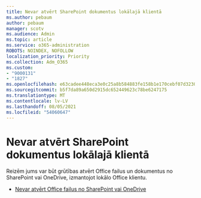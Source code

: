 ```yaml
---
title: Nevar atvērt SharePoint dokumentus lokālajā klientā
ms.author: pebaum
author: pebaum
manager: scotv
ms.audience: Admin
ms.topic: article
ms.service: o365-administration
ROBOTS: NOINDEX, NOFOLLOW
localization_priority: Priority
ms.collection: Adm_O365
ms.custom:
- "9000131"
- "1827"
ms.openlocfilehash: e63cadee448eca3e0c25a8b584883fe158b1e170cebf07d32301ac9cede51ab2
ms.sourcegitcommit: b5f7da89a650d2915dc652449623c78be6247175
ms.translationtype: MT
ms.contentlocale: lv-LV
ms.lasthandoff: 08/05/2021
ms.locfileid: "54060647"
---
```

# <a name="unable-to-open-sharepoint-documents-in-local-client"></a>Nevar atvērt SharePoint dokumentus lokālajā klientā

Reizēm jums var būt grūtības atvērt Office failus un dokumentus no SharePoint vai OneDrive, izmantojot lokālo Office klientu.

- [Nevar atvērt Office failus no SharePoint vai OneDrive](https://docs.microsoft.com/sharepoint/troubleshoot/administration/cant-open-office-files)
